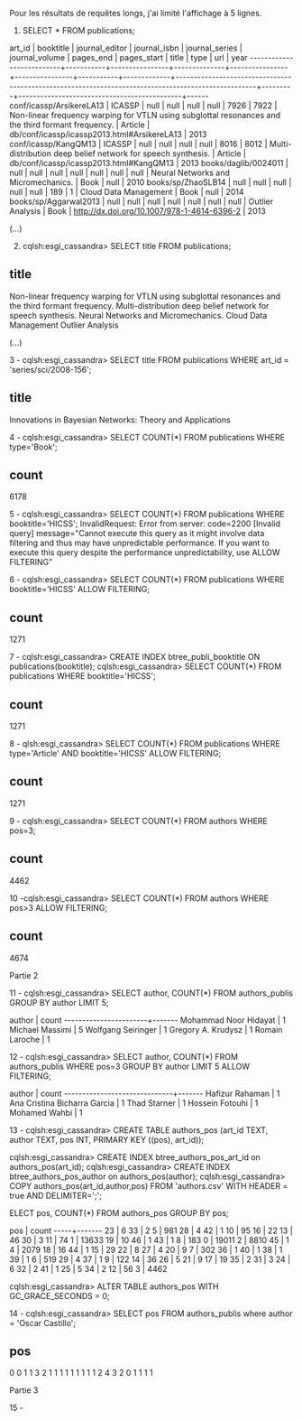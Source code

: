 Pour les résultats de requêtes longs, j'ai limité l'affichage à 5 lignes.

1. SELECT * FROM publications;

 art_id                   | booktitle | journal_editor | journal_isbn | journal_series | journal_volume | pages_end | pages_start | title                                                                                              | type    | url                                         | year
--------------------------+-----------+----------------+--------------+----------------+----------------+-----------+-------------+----------------------------------------------------------------------------------------------------+---------+---------------------------------------------+------
 conf/icassp/ArsikereLA13 |    ICASSP |           null |         null |           null |           null |      7926 |        7922 | Non-linear frequency warping for VTLN using subglottal resonances and the third formant frequency. | Article | db/conf/icassp/icassp2013.html#ArsikereLA13 | 2013
     conf/icassp/KangQM13 |    ICASSP |           null |         null |           null |           null |      8016 |        8012 |                                       Multi-distribution deep belief network for speech synthesis. | Article |     db/conf/icassp/icassp2013.html#KangQM13 | 2013
     books/daglib/0024011 |      null |           null |         null |           null |           null |      null |        null |                                                                Neural Networks and Micromechanics. |    Book |                                        null | 2010
       books/sp/ZhaoSLB14 |      null |           null |         null |           null |           null |       189 |           1 |                                                                              Cloud Data Management |    Book |                                        null | 2014
    books/sp/Aggarwal2013 |      null |           null |         null |           null |           null |      null |        null |                                                                                   Outlier Analysis |    Book | http://dx.doi.org/10.1007/978-1-4614-6396-2 | 2013

(...)

2. cqlsh:esgi_cassandra> SELECT title FROM publications;

 title
----------------------------------------------------------------------------------------------------
 Non-linear frequency warping for VTLN using subglottal resonances and the third formant frequency.
                                       Multi-distribution deep belief network for speech synthesis.
                                                                Neural Networks and Micromechanics.
                                                                              Cloud Data Management
                                                                                   Outlier Analysis

(...)

3 - cqlsh:esgi_cassandra> SELECT title FROM publications WHERE art_id = 'series/sci/2008-156';

 title
-----------------------------------------------------------
 Innovations in Bayesian Networks: Theory and Applications


4 - cqlsh:esgi_cassandra> SELECT COUNT(*) FROM publications WHERE type='Book';

 count
-------
  6178


5 - cqlsh:esgi_cassandra> SELECT COUNT(*) FROM publications WHERE booktitle='HICSS';
InvalidRequest: Error from server: code=2200 [Invalid query] message="Cannot execute this query as it might involve data filtering and thus may have unpredictable performance. If you want to execute this query despite the performance unpredictability, use ALLOW FILTERING"


6 - cqlsh:esgi_cassandra> SELECT COUNT(*) FROM publications WHERE booktitle='HICSS' ALLOW FILTERING;

 count
-------
  1271

7 - cqlsh:esgi_cassandra> CREATE INDEX btree_publi_booktitle ON publications(booktitle);
cqlsh:esgi_cassandra> SELECT COUNT(*) FROM publications WHERE booktitle='HICSS';

 count
-------
  1271

8 - qlsh:esgi_cassandra> SELECT COUNT(*) FROM publications WHERE type='Article' AND booktitle='HICSS' ALLOW FILTERING;

 count
-------
  1271


9 - cqlsh:esgi_cassandra> SELECT COUNT(*) FROM authors WHERE pos=3;

 count
-------
  4462

10 -cqlsh:esgi_cassandra> SELECT COUNT(*) FROM authors WHERE pos>3 ALLOW FILTERING;

 count
-------
  4674




Partie 2

11 - cqlsh:esgi_cassandra> SELECT author, COUNT(*) FROM authors_publis GROUP BY author LIMIT 5;

 author                | count
-----------------------+-------
 Mohammad Noor Hidayat |     1
       Michael Massimi |     5
    Wolfgang Seiringer |     1
    Gregory A. Krudysz |     1
        Romain Laroche |     1


12 - cqlsh:esgi_cassandra> SELECT author, COUNT(*) FROM authors_publis WHERE pos=3 GROUP BY author LIMIT 5 ALLOW FILTERING;

 author                       | count
------------------------------+-------
              Hafizur Rahaman |     1
 Ana Cristina Bicharra Garcia |     1
                 Thad Starner |     1
              Hossein Fotouhi |     1
                Mohamed Wahbi |     1

13 - cqlsh:esgi_cassandra> CREATE TABLE authors_pos (art_id TEXT, author TEXT, pos INT, PRIMARY KEY ((pos), art_id));

cqlsh:esgi_cassandra> CREATE INDEX btree_authors_pos_art_id on authors_pos(art_id);
cqlsh:esgi_cassandra> CREATE INDEX btree_authors_pos_author on authors_pos(author);
cqlsh:esgi_cassandra> COPY authors_pos(art_id,author,pos) FROM 'authors.csv' WITH HEADER = true AND DELIMITER=';';

ELECT pos, COUNT(*) FROM authors_pos GROUP BY pos;

 pos | count
-----+-------
  23 |     6
  33 |     2
   5 |   981
  28 |     4
  42 |     1
  10 |    95
  16 |    22
  13 |    46
  30 |     3
  11 |    74
   1 | 13633
  19 |    10
  46 |     1
  43 |     1
   8 |   183
   0 | 19011
   2 |  8810
  45 |     1
   4 |  2079
  18 |    16
  44 |     1
  15 |    29
  22 |     8
  27 |     4
  20 |     9
   7 |   302
  36 |     1
  40 |     1
  38 |     1
  39 |     1
   6 |   519
  29 |     4
  37 |     1
   9 |   122
  14 |    36
  26 |     5
  21 |     9
  17 |    19
  35 |     2
  31 |     3
  24 |     6
  32 |     2
  41 |     1
  25 |     5
  34 |     2
  12 |    56
   3 |  4462





cqlsh:esgi_cassandra> ALTER TABLE authors_pos WITH GC_GRACE_SECONDS = 0;







14 - cqlsh:esgi_cassandra> SELECT pos FROM authors_publis where author = 'Oscar Castillo';

 pos
-----
   0
   0
   1
   1
   3
   2
   1
   1
   1
   1
   1
   1
   1
   1
   1
   2
   4
   3
   2
   0
   1
   1
   1
   1






Partie 3

15 -  
